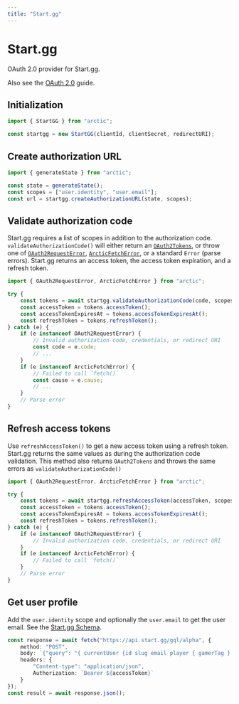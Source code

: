 ```yaml
---
title: "Start.gg"
---
```


# Start.gg

OAuth 2.0 provider for Start.gg.

Also see the [OAuth 2.0](/guides/oauth2) guide.

## Initialization

```ts
import { StartGG } from "arctic";

const startgg = new StartGG(clientId, clientSecret, redirectURI);
```

## Create authorization URL

```ts
import { generateState } from "arctic";

const state = generateState();
const scopes = ["user.identity", "user.email"];
const url = startgg.createAuthorizationURL(state, scopes);
```

## Validate authorization code

Start.gg requires a list of scopes in addition to the authorization code. `validateAuthorizationCode()` will either return an [`OAuth2Tokens`](/reference/main/OAuth2Tokens), or throw one of [`OAuth2RequestError`](/reference/main/OAuth2RequestError), [`ArcticFetchError`](/reference/main/ArcticFetchError), or a standard `Error` (parse errors). Start.gg returns an access token, the access token expiration, and a refresh token.

```ts
import { OAuth2RequestError, ArcticFetchError } from "arctic";

try {
	const tokens = await startgg.validateAuthorizationCode(code, scopes);
	const accessToken = tokens.accessToken();
	const accessTokenExpiresAt = tokens.accessTokenExpiresAt();
	const refreshToken = tokens.refreshToken();
} catch (e) {
	if (e instanceof OAuth2RequestError) {
		// Invalid authorization code, credentials, or redirect URI
		const code = e.code;
		// ...
	}
	if (e instanceof ArcticFetchError) {
		// Failed to call `fetch()`
		const cause = e.cause;
		// ...
	}
	// Parse error
}
```

## Refresh access tokens

Use `refreshAccessToken()` to get a new access token using a refresh token. Start.gg returns the same values as during the authorization code validation. This method also returns `OAuth2Tokens` and throws the same errors as `validateAuthorizationCode()`

```ts
import { OAuth2RequestError, ArcticFetchError } from "arctic";

try {
	const tokens = await startgg.refreshAccessToken(accessToken, scopes);
	const accessToken = tokens.accessToken();
	const accessTokenExpiresAt = tokens.accessTokenExpiresAt();
	const refreshToken = tokens.refreshToken();
} catch (e) {
	if (e instanceof OAuth2RequestError) {
		// Invalid authorization code, credentials, or redirect URI
	}
	if (e instanceof ArcticFetchError) {
		// Failed to call `fetch()`
	}
	// Parse error
}
```

## Get user profile

Add the `user.identity` scope and optionally the `user.email` to get the user email. See the [Start.gg Schema](https://developer.start.gg/reference/user.doc).

```ts
const response = await fetch("https://api.start.gg/gql/alpha", {
	method: "POST",
	body: `{"query": "{ currentUser {id slug email player { gamerTag } } }" }`,
	headers: {
		"Content-type": "application/json",
		Authorization: `Bearer ${accessToken}`
	}
});
const result = await response.json();
```
